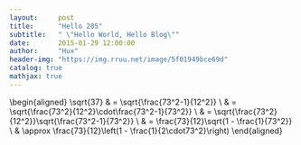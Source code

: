 ```yaml
---
layout:     post
title:      "Hello 205"
subtitle:   " \"Hello World, Hello Blog\""
date:       2015-01-29 12:00:00
author:     "Hux"
header-img: "https://img.rruu.net/image/5f01949bce69d"
catalog: true
mathjax: true
---
```

\begin{aligned}
\sqrt{37} & = \sqrt{\frac{73^2-1}{12^2}} \\
 & = \sqrt{\frac{73^2}{12^2}\cdot\frac{73^2-1}{73^2}} \\ 
 & = \sqrt{\frac{73^2}{12^2}}\sqrt{\frac{73^2-1}{73^2}} \\
 & = \frac{73}{12}\sqrt{1 - \frac{1}{73^2}} \\ 
 & \approx \frac{73}{12}\left(1 - \frac{1}{2\cdot73^2}\right)
\end{aligned}
